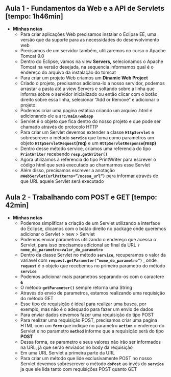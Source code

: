 ## Aula 1 - Fundamentos da Web e a API de Servlets [tempo: 1h46min]

- **Minhas notas**
    - Para criar aplicações Web precisamos instalar o Eclipse EE, uma versão que da suporte para as necessidades do desenvolvimento web
    - Precisamos de um servidor também, utilizaremos no curso o Apache Tomcat 9.0
    - Dentro do Eclipse, vamos na view **Servers,** selecionamos o Apache Tomcat na versão desejada, na sequencia informamos qual é o endereço do arquivo da instalação do tomcat
    - Para criar um projeto Web criamos um **Dinamic Web Project**
    - Criado o projeto, precisamos adiciona-lo a nosso servidor, podemos arrastar a pasta até a view Servers e soltando sobre a linha que informa sobre o servidor inicializado ou então clicar com o botão direito sobre essa linha, selecionar “Add or Remove” e adicionar o projeto.
    - Podemos criar uma pagina estática criando um arquivo .html e adicionando ele a **`src/main/webapp`**
    - Servlet é o objeto que fica dentro do nosso projeto e que pode ser chamado através do protocolo HTTP
    - Para criar um Servlet devemos extender a classe **`HttpServlet`** e sobrescrever o método **`service`** que toma como parametros um objeto **`HttpServletRequest`(req)** e um **`HttpServletResponse`(resp)**
    - Dentro desse método service, criamos uma referencia do tipo **`PrintWriter`** recebendo **`resp.getWriter()`**
    - Agora utilizamos a referencia do tipo PrintWriter para escrever o código html que será executado ao charmarmos esse Servlet
    - Além disso, precisamos escrever a anotação **`@WebServlet(urlPatterns=”/nossa_url”)`** para informar através de que URL aquele Servlet será executado
    

## Aula 2 -  Trabalhando com POST e GET [tempo: 42min]

- **Minhas notas**
    - Podemos simplificar a criação de um Servlet utilizando a interface do Eclipse, clicamos com o botão direito no package onde queremos adicionar o Servlet > new > Servlet
    - Podemos enviar parametros utilizando o endereço que acessa o Servlet, para isso precisamos adicional ao final da URL **`?nome_do_parametro=valor_do_parametro`**
    - Dentro da classe Servlet no método **`service`**, recuperamos o valor da variavel com **`request.getParameter(”nome_do_parametro”)`** , onde **`request`** é o objeto que recebemos no primeiro parametro do método **`service`**
    - Podemos adicionar mais parametros separando-os com o caractere **`&`**
    - O método **`getParameter()`** sempre retorna uma String
    - Através do envio de parametros, estamos realizando uma requisição do método GET
    - Esse tipo de requisição é ideal para realizar uma busca, por exemplo, mas não é o adequado para fazer um envio de dados
    - Para enviar dados devemos fazer uma requisição do tipo POST
    - Para realizar uma requisição POST, precisamos criar uma pagina HTML com um **`form`** que indique no parametro **`action`** o endereço do Servlet e no parametro **`method`** informe que a requisição será do tipo **POST**
    - Dessa forma, os parametro e seus valores não irão ser informados na URL, já que serão enviados no body da requisição
    - Em uma URL Servlet a primeira parte da URL
    - Para criar um método que lide exclusivamente POST no nosso Servlet devemos sobrescrever o método **`doPost`** ao invés do **`service`** ja que ele lida tanto com requisições POST quanto GET
